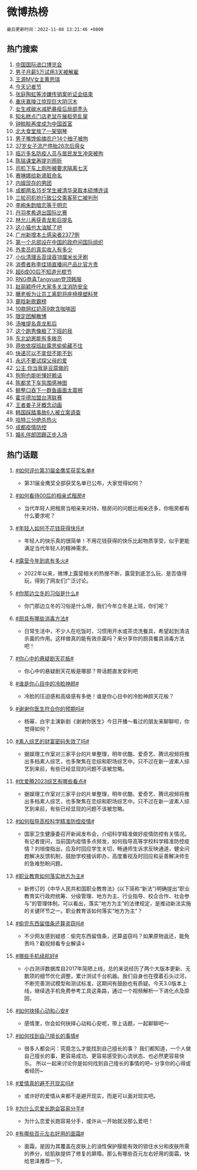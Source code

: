 # 微博热榜

`最后更新时间：2022-11-08 13:21:46 +0800`

## 热门搜索

1. [中国国际进口博览会](https://m.weibo.cn/search?containerid=100103type%3D1%26t%3D10%26q%3D%23%E4%B8%AD%E5%9B%BD%E5%9B%BD%E9%99%85%E8%BF%9B%E5%8F%A3%E5%8D%9A%E8%A7%88%E4%BC%9A%23&stream_entry_id=51&isnewpage=1&extparam=seat%3D1%26c_type%3D51%26filter_type%3Drealtimehot%26pos%3D0%26cate%3D10103%26dgr%3D0%26display_time%3D1667884905%26pre_seqid%3D166788490498202759872&luicode=10000011&lfid=106003type%253D25%2526t%253D3%2526disable_hot%253D1%2526filter_type%253Drealtimehot)
1. [男子月薪5万试用3天被解雇](https://m.weibo.cn/search?containerid=100103type%3D1%26t%3D10%26q%3D%23%E7%94%B7%E5%AD%90%E6%9C%88%E8%96%AA5%E4%B8%87%E8%AF%95%E7%94%A83%E5%A4%A9%E8%A2%AB%E8%A7%A3%E9%9B%87%23&stream_entry_id=31&isnewpage=1&extparam=seat%3D1%26c_type%3D31%26filter_type%3Drealtimehot%26pos%3D0%26band_rank%3D1%26q%3D%2523%25E7%2594%25B7%25E5%25AD%2590%25E6%259C%2588%25E8%2596%25AA5%25E4%25B8%2587%25E8%25AF%2595%25E7%2594%25A83%25E5%25A4%25A9%25E8%25A2%25AB%25E8%25A7%25A3%25E9%259B%2587%2523%26dgr%3D0%26realpos%3D1%26flag%3D2%26cate%3D5001%26lcate%3D5001%26display_time%3D1667884905%26pre_seqid%3D166788490498202759872&luicode=10000011&lfid=106003type%253D25%2526t%253D3%2526disable_hot%253D1%2526filter_type%253Drealtimehot)
1. [王源MV女主黄思瑞](https://m.weibo.cn/search?containerid=100103type%3D1%26t%3D10%26q%3D%23%E7%8E%8B%E6%BA%90MV%E5%A5%B3%E4%B8%BB%E9%BB%84%E6%80%9D%E7%91%9E%23&stream_entry_id=31&isnewpage=1&extparam=seat%3D1%26c_type%3D31%26filter_type%3Drealtimehot%26pos%3D1%26band_rank%3D2%26q%3D%2523%25E7%258E%258B%25E6%25BA%2590MV%25E5%25A5%25B3%25E4%25B8%25BB%25E9%25BB%2584%25E6%2580%259D%25E7%2591%259E%2523%26dgr%3D0%26realpos%3D2%26flag%3D16%26cate%3D5001%26lcate%3D5001%26display_time%3D1667884905%26pre_seqid%3D166788490498202759872&luicode=10000011&lfid=106003type%253D25%2526t%253D3%2526disable_hot%253D1%2526filter_type%253Drealtimehot)
1. [今天记者节](https://m.weibo.cn/search?containerid=100103type%3D1%26t%3D10%26q%3D%23%E4%BB%8A%E5%A4%A9%E8%AE%B0%E8%80%85%E8%8A%82%23&stream_entry_id=31&isnewpage=1&extparam=seat%3D1%26c_type%3D31%26filter_type%3Drealtimehot%26pos%3D2%26band_rank%3D3%26q%3D%2523%25E4%25BB%258A%25E5%25A4%25A9%25E8%25AE%25B0%25E8%2580%2585%25E8%258A%2582%2523%26dgr%3D0%26realpos%3D3%26flag%3D0%26cate%3D5001%26lcate%3D5001%26display_time%3D1667884905%26pre_seqid%3D166788490498202759872&luicode=10000011&lfid=106003type%253D25%2526t%253D3%2526disable_hot%253D1%2526filter_type%253Drealtimehot)
1. [张庭陶虹等涉嫌传销案听证会结束](https://m.weibo.cn/search?containerid=100103type%3D1%26t%3D10%26q%3D%23%E5%BC%A0%E5%BA%AD%E9%99%B6%E8%99%B9%E7%AD%89%E6%B6%89%E5%AB%8C%E4%BC%A0%E9%94%80%E6%A1%88%E5%90%AC%E8%AF%81%E4%BC%9A%E7%BB%93%E6%9D%9F%23&stream_entry_id=31&isnewpage=1&extparam=seat%3D1%26c_type%3D31%26filter_type%3Drealtimehot%26pos%3D3%26band_rank%3D4%26q%3D%2523%25E5%25BC%25A0%25E5%25BA%25AD%25E9%2599%25B6%25E8%2599%25B9%25E7%25AD%2589%25E6%25B6%2589%25E5%25AB%258C%25E4%25BC%25A0%25E9%2594%2580%25E6%25A1%2588%25E5%2590%25AC%25E8%25AF%2581%25E4%25BC%259A%25E7%25BB%2593%25E6%259D%259F%2523%26dgr%3D0%26realpos%3D4%26flag%3D2%26cate%3D5001%26lcate%3D5001%26display_time%3D1667884905%26pre_seqid%3D166788490498202759872&luicode=10000011&lfid=106003type%253D25%2526t%253D3%2526disable_hot%253D1%2526filter_type%253Drealtimehot)
1. [重庆嘉陵江惊现巨大阴沉木](https://m.weibo.cn/search?containerid=100103type%3D1%26t%3D10%26q%3D%23%E9%87%8D%E5%BA%86%E5%98%89%E9%99%B5%E6%B1%9F%E6%83%8A%E7%8E%B0%E5%B7%A8%E5%A4%A7%E9%98%B4%E6%B2%89%E6%9C%A8%23&stream_entry_id=31&isnewpage=1&extparam=seat%3D1%26c_type%3D31%26filter_type%3Drealtimehot%26pos%3D4%26band_rank%3D5%26q%3D%2523%25E9%2587%258D%25E5%25BA%2586%25E5%2598%2589%25E9%2599%25B5%25E6%25B1%259F%25E6%2583%258A%25E7%258E%25B0%25E5%25B7%25A8%25E5%25A4%25A7%25E9%2598%25B4%25E6%25B2%2589%25E6%259C%25A8%2523%26dgr%3D0%26realpos%3D5%26flag%3D1%26cate%3D5001%26lcate%3D5001%26display_time%3D1667884905%26pre_seqid%3D166788490498202759872&luicode=10000011&lfid=106003type%253D25%2526t%253D3%2526disable_hot%253D1%2526filter_type%253Drealtimehot)
1. [女生戒碳水减肥暴瘦后局部秃头](https://m.weibo.cn/search?containerid=100103type%3D1%26t%3D10%26q%3D%23%E5%A5%B3%E7%94%9F%E6%88%92%E7%A2%B3%E6%B0%B4%E5%87%8F%E8%82%A5%E6%9A%B4%E7%98%A6%E5%90%8E%E5%B1%80%E9%83%A8%E7%A7%83%E5%A4%B4%23&stream_entry_id=31&isnewpage=1&extparam=seat%3D1%26c_type%3D31%26filter_type%3Drealtimehot%26pos%3D5%26band_rank%3D6%26q%3D%2523%25E5%25A5%25B3%25E7%2594%259F%25E6%2588%2592%25E7%25A2%25B3%25E6%25B0%25B4%25E5%2587%258F%25E8%2582%25A5%25E6%259A%25B4%25E7%2598%25A6%25E5%2590%258E%25E5%25B1%2580%25E9%2583%25A8%25E7%25A7%2583%25E5%25A4%25B4%2523%26dgr%3D0%26realpos%3D6%26flag%3D1%26cate%3D5001%26lcate%3D5001%26display_time%3D1667884905%26pre_seqid%3D166788490498202759872&luicode=10000011&lfid=106003type%253D25%2526t%253D3%2526disable_hot%253D1%2526filter_type%253Drealtimehot)
1. [知名糕点门店老鼠在展柜旁乱窜](https://m.weibo.cn/search?containerid=100103type%3D1%26t%3D10%26q%3D%23%E7%9F%A5%E5%90%8D%E7%B3%95%E7%82%B9%E9%97%A8%E5%BA%97%E8%80%81%E9%BC%A0%E5%9C%A8%E5%B1%95%E6%9F%9C%E6%97%81%E4%B9%B1%E7%AA%9C%23&stream_entry_id=31&isnewpage=1&extparam=seat%3D1%26c_type%3D31%26filter_type%3Drealtimehot%26pos%3D6%26band_rank%3D7%26q%3D%2523%25E7%259F%25A5%25E5%2590%258D%25E7%25B3%2595%25E7%2582%25B9%25E9%2597%25A8%25E5%25BA%2597%25E8%2580%2581%25E9%25BC%25A0%25E5%259C%25A8%25E5%25B1%2595%25E6%259F%259C%25E6%2597%2581%25E4%25B9%25B1%25E7%25AA%259C%2523%26dgr%3D0%26realpos%3D7%26flag%3D0%26cate%3D5001%26lcate%3D5001%26display_time%3D1667884905%26pre_seqid%3D166788490498202759872&luicode=10000011&lfid=106003type%253D25%2526t%253D3%2526disable_hot%253D1%2526filter_type%253Drealtimehot)
1. [钟睒睒再度成为中国首富](https://m.weibo.cn/search?containerid=100103type%3D1%26t%3D10%26q%3D%23%E9%92%9F%E7%9D%92%E7%9D%92%E5%86%8D%E5%BA%A6%E6%88%90%E4%B8%BA%E4%B8%AD%E5%9B%BD%E9%A6%96%E5%AF%8C%23&stream_entry_id=31&isnewpage=1&extparam=seat%3D1%26c_type%3D31%26filter_type%3Drealtimehot%26pos%3D7%26band_rank%3D8%26q%3D%2523%25E9%2592%259F%25E7%259D%2592%25E7%259D%2592%25E5%2586%258D%25E5%25BA%25A6%25E6%2588%2590%25E4%25B8%25BA%25E4%25B8%25AD%25E5%259B%25BD%25E9%25A6%2596%25E5%25AF%258C%2523%26dgr%3D0%26realpos%3D8%26flag%3D0%26cate%3D5001%26lcate%3D5001%26display_time%3D1667884905%26pre_seqid%3D166788490498202759872&luicode=10000011&lfid=106003type%253D25%2526t%253D3%2526disable_hot%253D1%2526filter_type%253Drealtimehot)
1. [北大食堂放了一架钢琴](https://m.weibo.cn/search?containerid=100103type%3D1%26t%3D10%26q%3D%23%E5%8C%97%E5%A4%A7%E9%A3%9F%E5%A0%82%E6%94%BE%E4%BA%86%E4%B8%80%E6%9E%B6%E9%92%A2%E7%90%B4%23&stream_entry_id=31&isnewpage=1&extparam=seat%3D1%26c_type%3D31%26filter_type%3Drealtimehot%26pos%3D8%26band_rank%3D9%26q%3D%2523%25E5%258C%2597%25E5%25A4%25A7%25E9%25A3%259F%25E5%25A0%2582%25E6%2594%25BE%25E4%25BA%2586%25E4%25B8%2580%25E6%259E%25B6%25E9%2592%25A2%25E7%2590%25B4%2523%26dgr%3D0%26realpos%3D9%26flag%3D0%26cate%3D5001%26lcate%3D5001%26display_time%3D1667884905%26pre_seqid%3D166788490498202759872&luicode=10000011&lfid=106003type%253D25%2526t%253D3%2526disable_hot%253D1%2526filter_type%253Drealtimehot)
1. [男子嘴馋偷摘农户14个柚子被拘](https://m.weibo.cn/search?containerid=100103type%3D1%26t%3D10%26q%3D%23%E7%94%B7%E5%AD%90%E5%98%B4%E9%A6%8B%E5%81%B7%E6%91%98%E5%86%9C%E6%88%B714%E4%B8%AA%E6%9F%9A%E5%AD%90%E8%A2%AB%E6%8B%98%23&stream_entry_id=31&isnewpage=1&extparam=seat%3D1%26c_type%3D31%26filter_type%3Drealtimehot%26pos%3D9%26band_rank%3D10%26q%3D%2523%25E7%2594%25B7%25E5%25AD%2590%25E5%2598%25B4%25E9%25A6%258B%25E5%2581%25B7%25E6%2591%2598%25E5%2586%259C%25E6%2588%25B714%25E4%25B8%25AA%25E6%259F%259A%25E5%25AD%2590%25E8%25A2%25AB%25E6%258B%2598%2523%26dgr%3D0%26realpos%3D10%26flag%3D1%26cate%3D5001%26lcate%3D5001%26display_time%3D1667884905%26pre_seqid%3D166788490498202759872&luicode=10000011&lfid=106003type%253D25%2526t%253D3%2526disable_hot%253D1%2526filter_type%253Drealtimehot)
1. [37岁女子流产停胎26次后得女](https://m.weibo.cn/search?containerid=100103type%3D1%26t%3D10%26q%3D%2337%E5%B2%81%E5%A5%B3%E5%AD%90%E6%B5%81%E4%BA%A7%E5%81%9C%E8%83%8E26%E6%AC%A1%E5%90%8E%E5%BE%97%E5%A5%B3%23&stream_entry_id=31&isnewpage=1&extparam=seat%3D1%26c_type%3D31%26filter_type%3Drealtimehot%26pos%3D10%26band_rank%3D11%26q%3D%252337%25E5%25B2%2581%25E5%25A5%25B3%25E5%25AD%2590%25E6%25B5%2581%25E4%25BA%25A7%25E5%2581%259C%25E8%2583%258E26%25E6%25AC%25A1%25E5%2590%258E%25E5%25BE%2597%25E5%25A5%25B3%2523%26dgr%3D0%26realpos%3D11%26flag%3D2%26cate%3D5001%26lcate%3D5001%26display_time%3D1667884905%26pre_seqid%3D166788490498202759872&luicode=10000011&lfid=106003type%253D25%2526t%253D3%2526disable_hot%253D1%2526filter_type%253Drealtimehot)
1. [临沂多名防疫人员与居民发生冲突被拘](https://m.weibo.cn/search?containerid=100103type%3D1%26t%3D10%26q%3D%23%E4%B8%B4%E6%B2%82%E5%A4%9A%E5%90%8D%E9%98%B2%E7%96%AB%E4%BA%BA%E5%91%98%E4%B8%8E%E5%B1%85%E6%B0%91%E5%8F%91%E7%94%9F%E5%86%B2%E7%AA%81%E8%A2%AB%E6%8B%98%23&stream_entry_id=31&isnewpage=1&extparam=seat%3D1%26c_type%3D31%26filter_type%3Drealtimehot%26pos%3D11%26band_rank%3D12%26q%3D%2523%25E4%25B8%25B4%25E6%25B2%2582%25E5%25A4%259A%25E5%2590%258D%25E9%2598%25B2%25E7%2596%25AB%25E4%25BA%25BA%25E5%2591%2598%25E4%25B8%258E%25E5%25B1%2585%25E6%25B0%2591%25E5%258F%2591%25E7%2594%259F%25E5%2586%25B2%25E7%25AA%2581%25E8%25A2%25AB%25E6%258B%2598%2523%26dgr%3D0%26realpos%3D12%26flag%3D0%26cate%3D5001%26lcate%3D5001%26display_time%3D1667884905%26pre_seqid%3D166788490498202759872&luicode=10000011&lfid=106003type%253D25%2526t%253D3%2526disable_hot%253D1%2526filter_type%253Drealtimehot)
1. [陈铭课堂再提刘雨昕](https://m.weibo.cn/search?containerid=100103type%3D1%26t%3D10%26q%3D%23%E9%99%88%E9%93%AD%E8%AF%BE%E5%A0%82%E5%86%8D%E6%8F%90%E5%88%98%E9%9B%A8%E6%98%95%23&stream_entry_id=31&isnewpage=1&extparam=seat%3D1%26c_type%3D31%26filter_type%3Drealtimehot%26pos%3D12%26band_rank%3D13%26q%3D%2523%25E9%2599%2588%25E9%2593%25AD%25E8%25AF%25BE%25E5%25A0%2582%25E5%2586%258D%25E6%258F%2590%25E5%2588%2598%25E9%259B%25A8%25E6%2598%2595%2523%26dgr%3D0%26realpos%3D13%26flag%3D1%26cate%3D5001%26lcate%3D5001%26display_time%3D1667884905%26pre_seqid%3D166788490498202759872&luicode=10000011&lfid=106003type%253D25%2526t%253D3%2526disable_hot%253D1%2526filter_type%253Drealtimehot)
1. [司机下车上厕所被要求隔离七天](https://m.weibo.cn/search?containerid=100103type%3D1%26t%3D10%26q%3D%23%E5%8F%B8%E6%9C%BA%E4%B8%8B%E8%BD%A6%E4%B8%8A%E5%8E%95%E6%89%80%E8%A2%AB%E8%A6%81%E6%B1%82%E9%9A%94%E7%A6%BB%E4%B8%83%E5%A4%A9%23&stream_entry_id=31&isnewpage=1&extparam=seat%3D1%26c_type%3D31%26filter_type%3Drealtimehot%26pos%3D13%26band_rank%3D14%26q%3D%2523%25E5%258F%25B8%25E6%259C%25BA%25E4%25B8%258B%25E8%25BD%25A6%25E4%25B8%258A%25E5%258E%2595%25E6%2589%2580%25E8%25A2%25AB%25E8%25A6%2581%25E6%25B1%2582%25E9%259A%2594%25E7%25A6%25BB%25E4%25B8%2583%25E5%25A4%25A9%2523%26dgr%3D0%26realpos%3D14%26flag%3D2%26cate%3D5001%26lcate%3D5001%26display_time%3D1667884905%26pre_seqid%3D166788490498202759872&luicode=10000011&lfid=106003type%253D25%2526t%253D3%2526disable_hot%253D1%2526filter_type%253Drealtimehot)
1. [赛琳娜给新肾脏命名](https://m.weibo.cn/search?containerid=100103type%3D1%26t%3D10%26q%3D%23%E8%B5%9B%E7%90%B3%E5%A8%9C%E7%BB%99%E6%96%B0%E8%82%BE%E8%84%8F%E5%91%BD%E5%90%8D%23&stream_entry_id=31&isnewpage=1&extparam=seat%3D1%26c_type%3D31%26filter_type%3Drealtimehot%26pos%3D14%26band_rank%3D15%26q%3D%2523%25E8%25B5%259B%25E7%2590%25B3%25E5%25A8%259C%25E7%25BB%2599%25E6%2596%25B0%25E8%2582%25BE%25E8%2584%258F%25E5%2591%25BD%25E5%2590%258D%2523%26dgr%3D0%26realpos%3D15%26flag%3D2%26cate%3D5001%26lcate%3D5001%26display_time%3D1667884905%26pre_seqid%3D166788490498202759872&luicode=10000011&lfid=106003type%253D25%2526t%253D3%2526disable_hot%253D1%2526filter_type%253Drealtimehot)
1. [内娱现存的男团](https://m.weibo.cn/search?containerid=100103type%3D1%26t%3D10%26q%3D%23%E5%86%85%E5%A8%B1%E7%8E%B0%E5%AD%98%E7%9A%84%E7%94%B7%E5%9B%A2%23&stream_entry_id=31&isnewpage=1&extparam=seat%3D1%26c_type%3D31%26filter_type%3Drealtimehot%26pos%3D15%26band_rank%3D16%26q%3D%2523%25E5%2586%2585%25E5%25A8%25B1%25E7%258E%25B0%25E5%25AD%2598%25E7%259A%2584%25E7%2594%25B7%25E5%259B%25A2%2523%26dgr%3D0%26realpos%3D16%26flag%3D0%26cate%3D5001%26lcate%3D5001%26display_time%3D1667884905%26pre_seqid%3D166788490498202759872&luicode=10000011&lfid=106003type%253D25%2526t%253D3%2526disable_hot%253D1%2526filter_type%253Drealtimehot)
1. [成都两名15岁学生被清华录取本硕博连读](https://m.weibo.cn/search?containerid=100103type%3D1%26t%3D10%26q%3D%23%E6%88%90%E9%83%BD%E4%B8%A4%E5%90%8D15%E5%B2%81%E5%AD%A6%E7%94%9F%E8%A2%AB%E6%B8%85%E5%8D%8E%E5%BD%95%E5%8F%96%E6%9C%AC%E7%A1%95%E5%8D%9A%E8%BF%9E%E8%AF%BB%23&stream_entry_id=31&isnewpage=1&extparam=seat%3D1%26c_type%3D31%26filter_type%3Drealtimehot%26pos%3D16%26band_rank%3D17%26q%3D%2523%25E6%2588%2590%25E9%2583%25BD%25E4%25B8%25A4%25E5%2590%258D15%25E5%25B2%2581%25E5%25AD%25A6%25E7%2594%259F%25E8%25A2%25AB%25E6%25B8%2585%25E5%258D%258E%25E5%25BD%2595%25E5%258F%2596%25E6%259C%25AC%25E7%25A1%2595%25E5%258D%259A%25E8%25BF%259E%25E8%25AF%25BB%2523%26dgr%3D0%26realpos%3D17%26flag%3D0%26cate%3D5001%26lcate%3D5001%26display_time%3D1667884905%26pre_seqid%3D166788490498202759872&luicode=10000011&lfid=106003type%253D25%2526t%253D3%2526disable_hot%253D1%2526filter_type%253Drealtimehot)
1. [三轮司机抢行致公交乘客死亡被判刑](https://m.weibo.cn/search?containerid=100103type%3D1%26t%3D10%26q%3D%23%E4%B8%89%E8%BD%AE%E5%8F%B8%E6%9C%BA%E6%8A%A2%E8%A1%8C%E8%87%B4%E5%85%AC%E4%BA%A4%E4%B9%98%E5%AE%A2%E6%AD%BB%E4%BA%A1%E8%A2%AB%E5%88%A4%E5%88%91%23&stream_entry_id=31&isnewpage=1&extparam=seat%3D1%26c_type%3D31%26filter_type%3Drealtimehot%26pos%3D17%26band_rank%3D18%26q%3D%2523%25E4%25B8%2589%25E8%25BD%25AE%25E5%258F%25B8%25E6%259C%25BA%25E6%258A%25A2%25E8%25A1%258C%25E8%2587%25B4%25E5%2585%25AC%25E4%25BA%25A4%25E4%25B9%2598%25E5%25AE%25A2%25E6%25AD%25BB%25E4%25BA%25A1%25E8%25A2%25AB%25E5%2588%25A4%25E5%2588%2591%2523%26dgr%3D0%26realpos%3D18%26flag%3D1%26cate%3D5001%26lcate%3D5001%26display_time%3D1667884905%26pre_seqid%3D166788490498202759872&luicode=10000011&lfid=106003type%253D25%2526t%253D3%2526disable_hot%253D1%2526filter_type%253Drealtimehot)
1. [李峋朱韵暗恋等于明恋](https://m.weibo.cn/search?containerid=100103type%3D1%26t%3D10%26q%3D%23%E6%9D%8E%E5%B3%8B%E6%9C%B1%E9%9F%B5%E6%9A%97%E6%81%8B%E7%AD%89%E4%BA%8E%E6%98%8E%E6%81%8B%23&stream_entry_id=31&isnewpage=1&extparam=seat%3D1%26c_type%3D31%26filter_type%3Drealtimehot%26pos%3D18%26band_rank%3D19%26q%3D%2523%25E6%259D%258E%25E5%25B3%258B%25E6%259C%25B1%25E9%259F%25B5%25E6%259A%2597%25E6%2581%258B%25E7%25AD%2589%25E4%25BA%258E%25E6%2598%258E%25E6%2581%258B%2523%26dgr%3D0%26realpos%3D19%26flag%3D1%26cate%3D5001%26lcate%3D5001%26display_time%3D1667884905%26pre_seqid%3D166788490498202759872&luicode=10000011&lfid=106003type%253D25%2526t%253D3%2526disable_hot%253D1%2526filter_type%253Drealtimehot)
1. [丹羽孝希退出国际比赛](https://m.weibo.cn/search?containerid=100103type%3D1%26t%3D10%26q%3D%23%E4%B8%B9%E7%BE%BD%E5%AD%9D%E5%B8%8C%E9%80%80%E5%87%BA%E5%9B%BD%E9%99%85%E6%AF%94%E8%B5%9B%23&stream_entry_id=31&isnewpage=1&extparam=seat%3D1%26c_type%3D31%26filter_type%3Drealtimehot%26pos%3D19%26band_rank%3D20%26q%3D%2523%25E4%25B8%25B9%25E7%25BE%25BD%25E5%25AD%259D%25E5%25B8%258C%25E9%2580%2580%25E5%2587%25BA%25E5%259B%25BD%25E9%2599%2585%25E6%25AF%2594%25E8%25B5%259B%2523%26dgr%3D0%26realpos%3D20%26flag%3D1%26cate%3D5001%26lcate%3D5001%26display_time%3D1667884905%26pre_seqid%3D166788490498202759872&luicode=10000011&lfid=106003type%253D25%2526t%253D3%2526disable_hot%253D1%2526filter_type%253Drealtimehot)
1. [林允儿再获青龙影后提名](https://m.weibo.cn/search?containerid=100103type%3D1%26t%3D10%26q%3D%23%E6%9E%97%E5%85%81%E5%84%BF%E5%86%8D%E8%8E%B7%E9%9D%92%E9%BE%99%E5%BD%B1%E5%90%8E%E6%8F%90%E5%90%8D%23&stream_entry_id=31&isnewpage=1&extparam=seat%3D1%26c_type%3D31%26filter_type%3Drealtimehot%26pos%3D20%26band_rank%3D21%26q%3D%2523%25E6%259E%2597%25E5%2585%2581%25E5%2584%25BF%25E5%2586%258D%25E8%258E%25B7%25E9%259D%2592%25E9%25BE%2599%25E5%25BD%25B1%25E5%2590%258E%25E6%258F%2590%25E5%2590%258D%2523%26dgr%3D0%26realpos%3D21%26flag%3D0%26cate%3D5001%26lcate%3D5001%26display_time%3D1667884905%26pre_seqid%3D166788490498202759872&luicode=10000011&lfid=106003type%253D25%2526t%253D3%2526disable_hot%253D1%2526filter_type%253Drealtimehot)
1. [这小猫也太油腻了吧](https://m.weibo.cn/search?containerid=100103type%3D1%26t%3D10%26q%3D%23%E8%BF%99%E5%B0%8F%E7%8C%AB%E4%B9%9F%E5%A4%AA%E6%B2%B9%E8%85%BB%E4%BA%86%E5%90%A7%23&stream_entry_id=31&isnewpage=1&extparam=seat%3D1%26c_type%3D31%26filter_type%3Drealtimehot%26pos%3D21%26band_rank%3D22%26q%3D%2523%25E8%25BF%2599%25E5%25B0%258F%25E7%258C%25AB%25E4%25B9%259F%25E5%25A4%25AA%25E6%25B2%25B9%25E8%2585%25BB%25E4%25BA%2586%25E5%2590%25A7%2523%26dgr%3D0%26realpos%3D22%26flag%3D1%26cate%3D5001%26lcate%3D5001%26display_time%3D1667884905%26pre_seqid%3D166788490498202759872&luicode=10000011&lfid=106003type%253D25%2526t%253D3%2526disable_hot%253D1%2526filter_type%253Drealtimehot)
1. [广州新增本土感染者2377例](https://m.weibo.cn/search?containerid=100103type%3D1%26t%3D10%26q%3D%23%E5%B9%BF%E5%B7%9E%E6%96%B0%E5%A2%9E%E6%9C%AC%E5%9C%9F%E6%84%9F%E6%9F%93%E8%80%852377%E4%BE%8B%23&stream_entry_id=31&isnewpage=1&extparam=seat%3D1%26c_type%3D31%26filter_type%3Drealtimehot%26pos%3D22%26band_rank%3D23%26q%3D%2523%25E5%25B9%25BF%25E5%25B7%259E%25E6%2596%25B0%25E5%25A2%259E%25E6%259C%25AC%25E5%259C%259F%25E6%2584%259F%25E6%259F%2593%25E8%2580%25852377%25E4%25BE%258B%2523%26dgr%3D0%26realpos%3D23%26flag%3D0%26cate%3D5001%26lcate%3D5001%26display_time%3D1667884905%26pre_seqid%3D166788490498202759872&luicode=10000011&lfid=106003type%253D25%2526t%253D3%2526disable_hot%253D1%2526filter_type%253Drealtimehot)
1. [第一个总部设在中国的政府间国际组织](https://m.weibo.cn/search?containerid=100103type%3D1%26t%3D10%26q%3D%23%E7%AC%AC%E4%B8%80%E4%B8%AA%E6%80%BB%E9%83%A8%E8%AE%BE%E5%9C%A8%E4%B8%AD%E5%9B%BD%E7%9A%84%E6%94%BF%E5%BA%9C%E9%97%B4%E5%9B%BD%E9%99%85%E7%BB%84%E7%BB%87%23&stream_entry_id=31&isnewpage=1&extparam=seat%3D1%26c_type%3D31%26filter_type%3Drealtimehot%26pos%3D23%26band_rank%3D24%26q%3D%2523%25E7%25AC%25AC%25E4%25B8%2580%25E4%25B8%25AA%25E6%2580%25BB%25E9%2583%25A8%25E8%25AE%25BE%25E5%259C%25A8%25E4%25B8%25AD%25E5%259B%25BD%25E7%259A%2584%25E6%2594%25BF%25E5%25BA%259C%25E9%2597%25B4%25E5%259B%25BD%25E9%2599%2585%25E7%25BB%2584%25E7%25BB%2587%2523%26dgr%3D0%26realpos%3D24%26flag%3D0%26cate%3D5001%26lcate%3D5001%26display_time%3D1667884905%26pre_seqid%3D166788490498202759872&luicode=10000011&lfid=106003type%253D25%2526t%253D3%2526disable_hot%253D1%2526filter_type%253Drealtimehot)
1. [外卖员的真实收入有多少](https://m.weibo.cn/search?containerid=100103type%3D1%26t%3D10%26q%3D%23%E5%A4%96%E5%8D%96%E5%91%98%E7%9A%84%E7%9C%9F%E5%AE%9E%E6%94%B6%E5%85%A5%E6%9C%89%E5%A4%9A%E5%B0%91%23&stream_entry_id=31&isnewpage=1&extparam=seat%3D1%26c_type%3D31%26filter_type%3Drealtimehot%26pos%3D24%26band_rank%3D25%26q%3D%2523%25E5%25A4%2596%25E5%258D%2596%25E5%2591%2598%25E7%259A%2584%25E7%259C%259F%25E5%25AE%259E%25E6%2594%25B6%25E5%2585%25A5%25E6%259C%2589%25E5%25A4%259A%25E5%25B0%2591%2523%26dgr%3D0%26realpos%3D25%26flag%3D0%26cate%3D5001%26lcate%3D5001%26display_time%3D1667884905%26pre_seqid%3D166788490498202759872&luicode=10000011&lfid=106003type%253D25%2526t%253D3%2526disable_hot%253D1%2526filter_type%253Drealtimehot)
1. [小伙清理舌苔误吞18厘米长牙刷](https://m.weibo.cn/search?containerid=100103type%3D1%26t%3D10%26q%3D%23%E5%B0%8F%E4%BC%99%E6%B8%85%E7%90%86%E8%88%8C%E8%8B%94%E8%AF%AF%E5%90%9E18%E5%8E%98%E7%B1%B3%E9%95%BF%E7%89%99%E5%88%B7%23&stream_entry_id=31&isnewpage=1&extparam=seat%3D1%26c_type%3D31%26filter_type%3Drealtimehot%26pos%3D25%26band_rank%3D26%26q%3D%2523%25E5%25B0%258F%25E4%25BC%2599%25E6%25B8%2585%25E7%2590%2586%25E8%2588%258C%25E8%258B%2594%25E8%25AF%25AF%25E5%2590%259E18%25E5%258E%2598%25E7%25B1%25B3%25E9%2595%25BF%25E7%2589%2599%25E5%2588%25B7%2523%26dgr%3D0%26realpos%3D26%26flag%3D0%26cate%3D5001%26lcate%3D5001%26display_time%3D1667884905%26pre_seqid%3D166788490498202759872&luicode=10000011&lfid=106003type%253D25%2526t%253D3%2526disable_hot%253D1%2526filter_type%253Drealtimehot)
1. [消费者称李佳琦直播间产品比官方贵](https://m.weibo.cn/search?containerid=100103type%3D1%26t%3D10%26q%3D%23%E6%B6%88%E8%B4%B9%E8%80%85%E7%A7%B0%E6%9D%8E%E4%BD%B3%E7%90%A6%E7%9B%B4%E6%92%AD%E9%97%B4%E4%BA%A7%E5%93%81%E6%AF%94%E5%AE%98%E6%96%B9%E8%B4%B5%23&stream_entry_id=31&isnewpage=1&extparam=seat%3D1%26c_type%3D31%26filter_type%3Drealtimehot%26pos%3D26%26band_rank%3D27%26q%3D%2523%25E6%25B6%2588%25E8%25B4%25B9%25E8%2580%2585%25E7%25A7%25B0%25E6%259D%258E%25E4%25BD%25B3%25E7%2590%25A6%25E7%259B%25B4%25E6%2592%25AD%25E9%2597%25B4%25E4%25BA%25A7%25E5%2593%2581%25E6%25AF%2594%25E5%25AE%2598%25E6%2596%25B9%25E8%25B4%25B5%2523%26dgr%3D0%26realpos%3D27%26flag%3D0%26cate%3D5001%26lcate%3D5001%26display_time%3D1667884905%26pre_seqid%3D166788490498202759872&luicode=10000011&lfid=106003type%253D25%2526t%253D3%2526disable_hot%253D1%2526filter_type%253Drealtimehot)
1. [超6成00后不知道光棍节](https://m.weibo.cn/search?containerid=100103type%3D1%26t%3D10%26q%3D%23%E8%B6%856%E6%88%9000%E5%90%8E%E4%B8%8D%E7%9F%A5%E9%81%93%E5%85%89%E6%A3%8D%E8%8A%82%23&stream_entry_id=31&isnewpage=1&extparam=seat%3D1%26c_type%3D31%26filter_type%3Drealtimehot%26pos%3D27%26band_rank%3D28%26q%3D%2523%25E8%25B6%25856%25E6%2588%259000%25E5%2590%258E%25E4%25B8%258D%25E7%259F%25A5%25E9%2581%2593%25E5%2585%2589%25E6%25A3%258D%25E8%258A%2582%2523%26dgr%3D0%26realpos%3D28%26flag%3D1%26cate%3D5001%26lcate%3D5001%26display_time%3D1667884905%26pre_seqid%3D166788490498202759872&luicode=10000011&lfid=106003type%253D25%2526t%253D3%2526disable_hot%253D1%2526filter_type%253Drealtimehot)
1. [RNG恭喜Tangyuan登顶韩服](https://m.weibo.cn/search?containerid=100103type%3D1%26t%3D10%26q%3D%23RNG%E6%81%AD%E5%96%9CTangyuan%E7%99%BB%E9%A1%B6%E9%9F%A9%E6%9C%8D%23&stream_entry_id=31&isnewpage=1&extparam=seat%3D1%26c_type%3D31%26filter_type%3Drealtimehot%26pos%3D28%26band_rank%3D29%26q%3D%2523RNG%25E6%2581%25AD%25E5%2596%259CTangyuan%25E7%2599%25BB%25E9%25A1%25B6%25E9%259F%25A9%25E6%259C%258D%2523%26dgr%3D0%26realpos%3D29%26flag%3D0%26cate%3D5001%26lcate%3D5001%26display_time%3D1667884905%26pre_seqid%3D166788490498202759872&luicode=10000011&lfid=106003type%253D25%2526t%253D3%2526disable_hot%253D1%2526filter_type%253Drealtimehot)
1. [赵丽颖呼吁大家多关注消防安全](https://m.weibo.cn/search?containerid=100103type%3D1%26t%3D10%26q%3D%23%E8%B5%B5%E4%B8%BD%E9%A2%96%E5%91%BC%E5%90%81%E5%A4%A7%E5%AE%B6%E5%A4%9A%E5%85%B3%E6%B3%A8%E6%B6%88%E9%98%B2%E5%AE%89%E5%85%A8%23&stream_entry_id=31&isnewpage=1&extparam=seat%3D1%26c_type%3D31%26filter_type%3Drealtimehot%26pos%3D29%26band_rank%3D30%26q%3D%2523%25E8%25B5%25B5%25E4%25B8%25BD%25E9%25A2%2596%25E5%2591%25BC%25E5%2590%2581%25E5%25A4%25A7%25E5%25AE%25B6%25E5%25A4%259A%25E5%2585%25B3%25E6%25B3%25A8%25E6%25B6%2588%25E9%2598%25B2%25E5%25AE%2589%25E5%2585%25A8%2523%26dgr%3D0%26realpos%3D30%26flag%3D0%26cate%3D5001%26lcate%3D5001%26display_time%3D1667884905%26pre_seqid%3D166788490498202759872&luicode=10000011&lfid=106003type%253D25%2526t%253D3%2526disable_hot%253D1%2526filter_type%253Drealtimehot)
1. [曝老板为让员工离职将座椅换塑料凳](https://m.weibo.cn/search?containerid=100103type%3D1%26t%3D10%26q%3D%23%E6%9B%9D%E8%80%81%E6%9D%BF%E4%B8%BA%E8%AE%A9%E5%91%98%E5%B7%A5%E7%A6%BB%E8%81%8C%E5%B0%86%E5%BA%A7%E6%A4%85%E6%8D%A2%E5%A1%91%E6%96%99%E5%87%B3%23&stream_entry_id=31&isnewpage=1&extparam=seat%3D1%26c_type%3D31%26filter_type%3Drealtimehot%26pos%3D30%26band_rank%3D31%26q%3D%2523%25E6%259B%259D%25E8%2580%2581%25E6%259D%25BF%25E4%25B8%25BA%25E8%25AE%25A9%25E5%2591%2598%25E5%25B7%25A5%25E7%25A6%25BB%25E8%2581%258C%25E5%25B0%2586%25E5%25BA%25A7%25E6%25A4%2585%25E6%258D%25A2%25E5%25A1%2591%25E6%2596%2599%25E5%2587%25B3%2523%26dgr%3D0%26realpos%3D31%26flag%3D0%26cate%3D5001%26lcate%3D5001%26display_time%3D1667884905%26pre_seqid%3D166788490498202759872&luicode=10000011&lfid=106003type%253D25%2526t%253D3%2526disable_hot%253D1%2526filter_type%253Drealtimehot)
1. [鹿晗新歌霸榜](https://m.weibo.cn/search?containerid=100103type%3D1%26t%3D10%26q%3D%23%E9%B9%BF%E6%99%97%E6%96%B0%E6%AD%8C%E9%9C%B8%E6%A6%9C%23&stream_entry_id=31&isnewpage=1&extparam=seat%3D1%26c_type%3D31%26filter_type%3Drealtimehot%26pos%3D31%26band_rank%3D32%26q%3D%2523%25E9%25B9%25BF%25E6%2599%2597%25E6%2596%25B0%25E6%25AD%258C%25E9%259C%25B8%25E6%25A6%259C%2523%26dgr%3D0%26realpos%3D32%26flag%3D1%26cate%3D5001%26lcate%3D5001%26display_time%3D1667884905%26pre_seqid%3D166788490498202759872&luicode=10000011&lfid=106003type%253D25%2526t%253D3%2526disable_hot%253D1%2526filter_type%253Drealtimehot)
1. [10款网红奶茶9款含咖啡因](https://m.weibo.cn/search?containerid=100103type%3D1%26t%3D10%26q%3D%2310%E6%AC%BE%E7%BD%91%E7%BA%A2%E5%A5%B6%E8%8C%B69%E6%AC%BE%E5%90%AB%E5%92%96%E5%95%A1%E5%9B%A0%23&stream_entry_id=31&isnewpage=1&extparam=seat%3D1%26c_type%3D31%26filter_type%3Drealtimehot%26pos%3D32%26band_rank%3D33%26q%3D%252310%25E6%25AC%25BE%25E7%25BD%2591%25E7%25BA%25A2%25E5%25A5%25B6%25E8%258C%25B69%25E6%25AC%25BE%25E5%2590%25AB%25E5%2592%2596%25E5%2595%25A1%25E5%259B%25A0%2523%26dgr%3D0%26realpos%3D33%26flag%3D1%26cate%3D5001%26lcate%3D5001%26display_time%3D1667884905%26pre_seqid%3D166788490498202759872&luicode=10000011&lfid=106003type%253D25%2526t%253D3%2526disable_hot%253D1%2526filter_type%253Drealtimehot)
1. [限定团解散博](https://m.weibo.cn/search?containerid=100103type%3D1%26t%3D10%26q%3D%23%E9%99%90%E5%AE%9A%E5%9B%A2%E8%A7%A3%E6%95%A3%E5%8D%9A%23&stream_entry_id=31&isnewpage=1&extparam=seat%3D1%26c_type%3D31%26filter_type%3Drealtimehot%26pos%3D33%26band_rank%3D34%26q%3D%2523%25E9%2599%2590%25E5%25AE%259A%25E5%259B%25A2%25E8%25A7%25A3%25E6%2595%25A3%25E5%258D%259A%2523%26dgr%3D0%26realpos%3D34%26flag%3D0%26cate%3D5001%26lcate%3D5001%26display_time%3D1667884905%26pre_seqid%3D166788490498202759872&luicode=10000011&lfid=106003type%253D25%2526t%253D3%2526disable_hot%253D1%2526filter_type%253Drealtimehot)
1. [汤唯提名青龙影后](https://m.weibo.cn/search?containerid=100103type%3D1%26t%3D10%26q%3D%23%E6%B1%A4%E5%94%AF%E6%8F%90%E5%90%8D%E9%9D%92%E9%BE%99%E5%BD%B1%E5%90%8E%23&stream_entry_id=31&isnewpage=1&extparam=seat%3D1%26c_type%3D31%26filter_type%3Drealtimehot%26pos%3D34%26band_rank%3D35%26q%3D%2523%25E6%25B1%25A4%25E5%2594%25AF%25E6%258F%2590%25E5%2590%258D%25E9%259D%2592%25E9%25BE%2599%25E5%25BD%25B1%25E5%2590%258E%2523%26dgr%3D0%26realpos%3D35%26flag%3D0%26cate%3D5001%26lcate%3D5001%26display_time%3D1667884905%26pre_seqid%3D166788490498202759872&luicode=10000011&lfid=106003type%253D25%2526t%253D3%2526disable_hot%253D1%2526filter_type%253Drealtimehot)
1. [这个跑秀像极了下班的我](https://m.weibo.cn/search?containerid=100103type%3D1%26t%3D10%26q%3D%23%E8%BF%99%E4%B8%AA%E8%B7%91%E7%A7%80%E5%83%8F%E6%9E%81%E4%BA%86%E4%B8%8B%E7%8F%AD%E7%9A%84%E6%88%91%23&stream_entry_id=31&isnewpage=1&extparam=seat%3D1%26c_type%3D31%26filter_type%3Drealtimehot%26pos%3D35%26band_rank%3D36%26q%3D%2523%25E8%25BF%2599%25E4%25B8%25AA%25E8%25B7%2591%25E7%25A7%2580%25E5%2583%258F%25E6%259E%2581%25E4%25BA%2586%25E4%25B8%258B%25E7%258F%25AD%25E7%259A%2584%25E6%2588%2591%2523%26dgr%3D0%26realpos%3D36%26flag%3D1%26cate%3D5001%26lcate%3D5001%26display_time%3D1667884905%26pre_seqid%3D166788490498202759872&luicode=10000011&lfid=106003type%253D25%2526t%253D3%2526disable_hot%253D1%2526filter_type%253Drealtimehot)
1. [东北幼崽能有多敞亮](https://m.weibo.cn/search?containerid=100103type%3D1%26t%3D10%26q%3D%23%E4%B8%9C%E5%8C%97%E5%B9%BC%E5%B4%BD%E8%83%BD%E6%9C%89%E5%A4%9A%E6%95%9E%E4%BA%AE%23&stream_entry_id=31&isnewpage=1&extparam=seat%3D1%26c_type%3D31%26filter_type%3Drealtimehot%26pos%3D36%26band_rank%3D37%26q%3D%2523%25E4%25B8%259C%25E5%258C%2597%25E5%25B9%25BC%25E5%25B4%25BD%25E8%2583%25BD%25E6%259C%2589%25E5%25A4%259A%25E6%2595%259E%25E4%25BA%25AE%2523%26dgr%3D0%26realpos%3D37%26flag%3D1%26cate%3D5001%26lcate%3D5001%26display_time%3D1667884905%26pre_seqid%3D166788490498202759872&luicode=10000011&lfid=106003type%253D25%2526t%253D3%2526disable_hot%253D1%2526filter_type%253Drealtimehot)
1. [蒋依依探班赵露思偷偷藏不住](https://m.weibo.cn/search?containerid=100103type%3D1%26t%3D10%26q%3D%23%E8%92%8B%E4%BE%9D%E4%BE%9D%E6%8E%A2%E7%8F%AD%E8%B5%B5%E9%9C%B2%E6%80%9D%E5%81%B7%E5%81%B7%E8%97%8F%E4%B8%8D%E4%BD%8F%23&stream_entry_id=31&isnewpage=1&extparam=seat%3D1%26c_type%3D31%26filter_type%3Drealtimehot%26pos%3D37%26band_rank%3D38%26q%3D%2523%25E8%2592%258B%25E4%25BE%259D%25E4%25BE%259D%25E6%258E%25A2%25E7%258F%25AD%25E8%25B5%25B5%25E9%259C%25B2%25E6%2580%259D%25E5%2581%25B7%25E5%2581%25B7%25E8%2597%258F%25E4%25B8%258D%25E4%25BD%258F%2523%26dgr%3D0%26realpos%3D38%26flag%3D0%26cate%3D5001%26lcate%3D5001%26display_time%3D1667884905%26pre_seqid%3D166788490498202759872&luicode=10000011&lfid=106003type%253D25%2526t%253D3%2526disable_hot%253D1%2526filter_type%253Drealtimehot)
1. [快递可以不拿但不能不到](https://m.weibo.cn/search?containerid=100103type%3D1%26t%3D10%26q%3D%23%E5%BF%AB%E9%80%92%E5%8F%AF%E4%BB%A5%E4%B8%8D%E6%8B%BF%E4%BD%86%E4%B8%8D%E8%83%BD%E4%B8%8D%E5%88%B0%23&stream_entry_id=31&isnewpage=1&extparam=seat%3D1%26c_type%3D31%26filter_type%3Drealtimehot%26pos%3D38%26band_rank%3D39%26q%3D%2523%25E5%25BF%25AB%25E9%2580%2592%25E5%258F%25AF%25E4%25BB%25A5%25E4%25B8%258D%25E6%258B%25BF%25E4%25BD%2586%25E4%25B8%258D%25E8%2583%25BD%25E4%25B8%258D%25E5%2588%25B0%2523%26dgr%3D0%26realpos%3D39%26flag%3D1%26cate%3D5001%26lcate%3D5001%26display_time%3D1667884905%26pre_seqid%3D166788490498202759872&luicode=10000011&lfid=106003type%253D25%2526t%253D3%2526disable_hot%253D1%2526filter_type%253Drealtimehot)
1. [永远不要试探父母的爱](https://m.weibo.cn/search?containerid=100103type%3D1%26t%3D10%26q%3D%23%E6%B0%B8%E8%BF%9C%E4%B8%8D%E8%A6%81%E8%AF%95%E6%8E%A2%E7%88%B6%E6%AF%8D%E7%9A%84%E7%88%B1%23&stream_entry_id=31&isnewpage=1&extparam=seat%3D1%26c_type%3D31%26filter_type%3Drealtimehot%26pos%3D39%26band_rank%3D40%26q%3D%2523%25E6%25B0%25B8%25E8%25BF%259C%25E4%25B8%258D%25E8%25A6%2581%25E8%25AF%2595%25E6%258E%25A2%25E7%2588%25B6%25E6%25AF%258D%25E7%259A%2584%25E7%2588%25B1%2523%26dgr%3D0%26realpos%3D40%26flag%3D0%26cate%3D5001%26lcate%3D5001%26display_time%3D1667884905%26pre_seqid%3D166788490498202759872&luicode=10000011&lfid=106003type%253D25%2526t%253D3%2526disable_hot%253D1%2526filter_type%253Drealtimehot)
1. [公主 你当我是豆腐做的](https://m.weibo.cn/search?containerid=100103type%3D1%26t%3D10%26q%3D%E5%85%AC%E4%B8%BB+%E4%BD%A0%E5%BD%93%E6%88%91%E6%98%AF%E8%B1%86%E8%85%90%E5%81%9A%E7%9A%84&stream_entry_id=31&isnewpage=1&extparam=seat%3D1%26c_type%3D31%26filter_type%3Drealtimehot%26pos%3D40%26band_rank%3D41%26q%3D%25E5%2585%25AC%25E4%25B8%25BB%2520%25E4%25BD%25A0%25E5%25BD%2593%25E6%2588%2591%25E6%2598%25AF%25E8%25B1%2586%25E8%2585%2590%25E5%2581%259A%25E7%259A%2584%26dgr%3D0%26realpos%3D41%26flag%3D0%26cate%3D5001%26lcate%3D5001%26display_time%3D1667884905%26pre_seqid%3D166788490498202759872&luicode=10000011&lfid=106003type%253D25%2526t%253D3%2526disable_hot%253D1%2526filter_type%253Drealtimehot)
1. [狗狗也能听懂好赖话](https://m.weibo.cn/search?containerid=100103type%3D1%26t%3D10%26q%3D%23%E7%8B%97%E7%8B%97%E4%B9%9F%E8%83%BD%E5%90%AC%E6%87%82%E5%A5%BD%E8%B5%96%E8%AF%9D%23&stream_entry_id=31&isnewpage=1&extparam=seat%3D1%26c_type%3D31%26filter_type%3Drealtimehot%26pos%3D41%26band_rank%3D42%26q%3D%2523%25E7%258B%2597%25E7%258B%2597%25E4%25B9%259F%25E8%2583%25BD%25E5%2590%25AC%25E6%2587%2582%25E5%25A5%25BD%25E8%25B5%2596%25E8%25AF%259D%2523%26dgr%3D0%26realpos%3D42%26flag%3D1%26cate%3D5001%26lcate%3D5001%26display_time%3D1667884905%26pre_seqid%3D166788490498202759872&luicode=10000011&lfid=106003type%253D25%2526t%253D3%2526disable_hot%253D1%2526filter_type%253Drealtimehot)
1. [陈都灵下车氛围感神图](https://m.weibo.cn/search?containerid=100103type%3D1%26t%3D10%26q%3D%23%E9%99%88%E9%83%BD%E7%81%B5%E4%B8%8B%E8%BD%A6%E6%B0%9B%E5%9B%B4%E6%84%9F%E7%A5%9E%E5%9B%BE%23&stream_entry_id=31&isnewpage=1&extparam=seat%3D1%26c_type%3D31%26filter_type%3Drealtimehot%26pos%3D42%26band_rank%3D43%26q%3D%2523%25E9%2599%2588%25E9%2583%25BD%25E7%2581%25B5%25E4%25B8%258B%25E8%25BD%25A6%25E6%25B0%259B%25E5%259B%25B4%25E6%2584%259F%25E7%25A5%259E%25E5%259B%25BE%2523%26dgr%3D0%26realpos%3D43%26flag%3D0%26cate%3D5001%26lcate%3D5001%26display_time%3D1667884905%26pre_seqid%3D166788490498202759872&luicode=10000011&lfid=106003type%253D25%2526t%253D3%2526disable_hot%253D1%2526filter_type%253Drealtimehot)
1. [鲸整口吞下一群鱼画面太震撼](https://m.weibo.cn/search?containerid=100103type%3D1%26t%3D10%26q%3D%23%E9%B2%B8%E6%95%B4%E5%8F%A3%E5%90%9E%E4%B8%8B%E4%B8%80%E7%BE%A4%E9%B1%BC%E7%94%BB%E9%9D%A2%E5%A4%AA%E9%9C%87%E6%92%BC%23&stream_entry_id=31&isnewpage=1&extparam=seat%3D1%26c_type%3D31%26filter_type%3Drealtimehot%26pos%3D43%26band_rank%3D44%26q%3D%2523%25E9%25B2%25B8%25E6%2595%25B4%25E5%258F%25A3%25E5%2590%259E%25E4%25B8%258B%25E4%25B8%2580%25E7%25BE%25A4%25E9%25B1%25BC%25E7%2594%25BB%25E9%259D%25A2%25E5%25A4%25AA%25E9%259C%2587%25E6%2592%25BC%2523%26dgr%3D0%26realpos%3D44%26flag%3D0%26cate%3D5001%26lcate%3D5001%26display_time%3D1667884905%26pre_seqid%3D166788490498202759872&luicode=10000011&lfid=106003type%253D25%2526t%253D3%2526disable_hot%253D1%2526filter_type%253Drealtimehot)
1. [霍华德加盟台湾联赛](https://m.weibo.cn/search?containerid=100103type%3D1%26t%3D10%26q%3D%23%E9%9C%8D%E5%8D%8E%E5%BE%B7%E5%8A%A0%E7%9B%9F%E5%8F%B0%E6%B9%BE%E8%81%94%E8%B5%9B%23&stream_entry_id=31&isnewpage=1&extparam=seat%3D1%26c_type%3D31%26filter_type%3Drealtimehot%26pos%3D44%26band_rank%3D45%26q%3D%2523%25E9%259C%258D%25E5%258D%258E%25E5%25BE%25B7%25E5%258A%25A0%25E7%259B%259F%25E5%258F%25B0%25E6%25B9%25BE%25E8%2581%2594%25E8%25B5%259B%2523%26dgr%3D0%26realpos%3D45%26flag%3D0%26cate%3D5001%26lcate%3D5001%26display_time%3D1667884905%26pre_seqid%3D166788490498202759872&luicode=10000011&lfid=106003type%253D25%2526t%253D3%2526disable_hot%253D1%2526filter_type%253Drealtimehot)
1. [王者姜子牙概念动画](https://m.weibo.cn/search?containerid=100103type%3D1%26t%3D10%26q%3D%23%E7%8E%8B%E8%80%85%E5%A7%9C%E5%AD%90%E7%89%99%E6%A6%82%E5%BF%B5%E5%8A%A8%E7%94%BB%23&stream_entry_id=31&isnewpage=1&extparam=seat%3D1%26c_type%3D31%26filter_type%3Drealtimehot%26pos%3D45%26band_rank%3D46%26q%3D%2523%25E7%258E%258B%25E8%2580%2585%25E5%25A7%259C%25E5%25AD%2590%25E7%2589%2599%25E6%25A6%2582%25E5%25BF%25B5%25E5%258A%25A8%25E7%2594%25BB%2523%26dgr%3D0%26realpos%3D46%26flag%3D1%26cate%3D5001%26lcate%3D5001%26display_time%3D1667884905%26pre_seqid%3D166788490498202759872&luicode=10000011&lfid=106003type%253D25%2526t%253D3%2526disable_hot%253D1%2526filter_type%253Drealtimehot)
1. [韩国踩踏事故6人被立案调查](https://m.weibo.cn/search?containerid=100103type%3D1%26t%3D10%26q%3D%23%E9%9F%A9%E5%9B%BD%E8%B8%A9%E8%B8%8F%E4%BA%8B%E6%95%856%E4%BA%BA%E8%A2%AB%E7%AB%8B%E6%A1%88%E8%B0%83%E6%9F%A5%23&stream_entry_id=31&isnewpage=1&extparam=seat%3D1%26c_type%3D31%26filter_type%3Drealtimehot%26pos%3D46%26band_rank%3D47%26q%3D%2523%25E9%259F%25A9%25E5%259B%25BD%25E8%25B8%25A9%25E8%25B8%258F%25E4%25BA%258B%25E6%2595%25856%25E4%25BA%25BA%25E8%25A2%25AB%25E7%25AB%258B%25E6%25A1%2588%25E8%25B0%2583%25E6%259F%25A5%2523%26dgr%3D0%26realpos%3D47%26flag%3D0%26cate%3D5001%26lcate%3D5001%26display_time%3D1667884905%26pre_seqid%3D166788490498202759872&luicode=10000011&lfid=106003type%253D25%2526t%253D3%2526disable_hot%253D1%2526filter_type%253Drealtimehot)
1. [哈特三分绝杀热火](https://m.weibo.cn/search?containerid=100103type%3D1%26t%3D10%26q%3D%23%E5%93%88%E7%89%B9%E4%B8%89%E5%88%86%E7%BB%9D%E6%9D%80%E7%83%AD%E7%81%AB%23&stream_entry_id=31&isnewpage=1&extparam=seat%3D1%26c_type%3D31%26filter_type%3Drealtimehot%26pos%3D47%26band_rank%3D48%26q%3D%2523%25E5%2593%2588%25E7%2589%25B9%25E4%25B8%2589%25E5%2588%2586%25E7%25BB%259D%25E6%259D%2580%25E7%2583%25AD%25E7%2581%25AB%2523%26dgr%3D0%26realpos%3D48%26flag%3D1%26cate%3D5001%26lcate%3D5001%26display_time%3D1667884905%26pre_seqid%3D166788490498202759872&luicode=10000011&lfid=106003type%253D25%2526t%253D3%2526disable_hot%253D1%2526filter_type%253Drealtimehot)
1. [成都疫情防控](https://m.weibo.cn/search?containerid=100103type%3D1%26t%3D10%26q%3D%E6%88%90%E9%83%BD%E7%96%AB%E6%83%85%E9%98%B2%E6%8E%A7&stream_entry_id=31&isnewpage=1&extparam=seat%3D1%26c_type%3D31%26filter_type%3Drealtimehot%26pos%3D48%26band_rank%3D49%26q%3D%25E6%2588%2590%25E9%2583%25BD%25E7%2596%25AB%25E6%2583%2585%25E9%2598%25B2%25E6%258E%25A7%26dgr%3D0%26realpos%3D49%26flag%3D0%26cate%3D5001%26lcate%3D5001%26display_time%3D1667884905%26pre_seqid%3D166788490498202759872&luicode=10000011&lfid=106003type%253D25%2526t%253D3%2526disable_hot%253D1%2526filter_type%253Drealtimehot)
1. [婚礼伴郎团踢正步入场](https://m.weibo.cn/search?containerid=100103type%3D1%26t%3D10%26q%3D%23%E5%A9%9A%E7%A4%BC%E4%BC%B4%E9%83%8E%E5%9B%A2%E8%B8%A2%E6%AD%A3%E6%AD%A5%E5%85%A5%E5%9C%BA%23&stream_entry_id=31&isnewpage=1&extparam=seat%3D1%26c_type%3D31%26filter_type%3Drealtimehot%26pos%3D49%26band_rank%3D50%26q%3D%2523%25E5%25A9%259A%25E7%25A4%25BC%25E4%25BC%25B4%25E9%2583%258E%25E5%259B%25A2%25E8%25B8%25A2%25E6%25AD%25A3%25E6%25AD%25A5%25E5%2585%25A5%25E5%259C%25BA%2523%26dgr%3D0%26realpos%3D50%26flag%3D1%26cate%3D5001%26lcate%3D5001%26display_time%3D1667884905%26pre_seqid%3D166788490498202759872&luicode=10000011&lfid=106003type%253D25%2526t%253D3%2526disable_hot%253D1%2526filter_type%253Drealtimehot)

## 热门话题

1. [#如何评价第31届金鹰奖获奖名单#](https://m.weibo.cn/search?containerid=231522type%3D1%26t%3D10%26q%3D%23%E5%A6%82%E4%BD%95%E8%AF%84%E4%BB%B7%E7%AC%AC31%E5%B1%8A%E9%87%91%E9%B9%B0%E5%A5%96%E8%8E%B7%E5%A5%96%E5%90%8D%E5%8D%95%23&stream_entry_id=128&isnewpage=1&extparam=seat%3D1%26dgr%3D0%26unitid%3D1667793028821%26pos%3D1-0-0%26c_type%3D128%26lcate%3D5004%26cate%3D5004%26display_time%3D1667884905%26pre_seqid%3D1667884905989021210252&luicode=10000011&lfid=231648_-_4)
    - 第31届金鹰奖全部获奖名单已公布，大家觉得如何？

1. [#如何看待00后的相亲式租房#](https://m.weibo.cn/search?containerid=231522type%3D1%26t%3D10%26q%3D%23%E5%A6%82%E4%BD%95%E7%9C%8B%E5%BE%8500%E5%90%8E%E7%9A%84%E7%9B%B8%E4%BA%B2%E5%BC%8F%E7%A7%9F%E6%88%BF%23&stream_entry_id=128&isnewpage=1&extparam=seat%3D1%26dgr%3D0%26unitid%3D1667801440461%26pos%3D1-0-1%26c_type%3D128%26lcate%3D5004%26cate%3D5004%26display_time%3D1667884905%26pre_seqid%3D1667884905989021210252&luicode=10000011&lfid=231648_-_4)
    - 当代年轻人把租房当相亲来对待，租房问的问题比相亲还多，你租房都有什么要求呢？

1. [#年轻人如何不花钱获得快乐#](https://m.weibo.cn/search?containerid=231522type%3D1%26t%3D10%26q%3D%23%E5%B9%B4%E8%BD%BB%E4%BA%BA%E5%A6%82%E4%BD%95%E4%B8%8D%E8%8A%B1%E9%92%B1%E8%8E%B7%E5%BE%97%E5%BF%AB%E4%B9%90%23&stream_entry_id=128&isnewpage=1&extparam=seat%3D1%26dgr%3D0%26unitid%3D1667647853156%26pos%3D1-0-2%26c_type%3D128%26lcate%3D5004%26cate%3D5004%26display_time%3D1667884905%26pre_seqid%3D1667884905989021210252&luicode=10000011&lfid=231648_-_4)
    - 年轻人的快乐真的很简单！不用花钱获得的快乐比起物质享受，似乎更能满足当代年轻人的精神需求。

1. [#露营今年到底有多火#](https://m.weibo.cn/search?containerid=231522type%3D1%26t%3D10%26q%3D%23%E9%9C%B2%E8%90%A5%E4%BB%8A%E5%B9%B4%E5%88%B0%E5%BA%95%E6%9C%89%E5%A4%9A%E7%81%AB%23&stream_entry_id=128&isnewpage=1&extparam=seat%3D1%26dgr%3D0%26unitid%3D1667807135634%26pos%3D1-0-3%26c_type%3D128%26lcate%3D5004%26cate%3D5004%26display_time%3D1667884905%26pre_seqid%3D1667884905989021210252&luicode=10000011&lfid=231648_-_4)
    - 2022年以来，微博上露营相关的热搜不断，露营到底怎么玩、是否值得玩，得到了网友们广泛讨论。

1. [#你那边立冬的习俗是什么#](https://m.weibo.cn/search?containerid=231522type%3D1%26t%3D10%26q%3D%23%E4%BD%A0%E9%82%A3%E8%BE%B9%E7%AB%8B%E5%86%AC%E7%9A%84%E4%B9%A0%E4%BF%97%E6%98%AF%E4%BB%80%E4%B9%88%23&stream_entry_id=128&isnewpage=1&extparam=seat%3D1%26dgr%3D0%26unitid%3D1667802935414%26pos%3D1-0-4%26c_type%3D128%26lcate%3D5004%26cate%3D5004%26display_time%3D1667884905%26pre_seqid%3D1667884905989021210252&luicode=10000011&lfid=231648_-_4)
    - 你门那边立冬的习俗是什么呀，我们今年立冬是上班，你们呢？

1. [#厨具有哪些消毒方法#](https://m.weibo.cn/search?containerid=231522type%3D1%26t%3D10%26q%3D%23%E5%8E%A8%E5%85%B7%E6%9C%89%E5%93%AA%E4%BA%9B%E6%B6%88%E6%AF%92%E6%96%B9%E6%B3%95%23&stream_entry_id=128&isnewpage=1&extparam=seat%3D1%26dgr%3D0%26unitid%3D44856%26pos%3D1-0-5%26c_type%3D128%26lcate%3D5004%26cate%3D5004%26display_time%3D1667884905%26pre_seqid%3D1667884905989021210252&luicode=10000011&lfid=231648_-_4)
    - 日常生活中，不少人在吃饭时，习惯用开水或茶烫洗餐具，希望起到清洁杀菌的作用。这样做真的能有效杀菌吗？来分享你的厨具餐具消毒方法吧！

1. [#你心中的悬疑剧天花板#](https://m.weibo.cn/search?containerid=231522type%3D1%26t%3D10%26q%3D%23%E4%BD%A0%E5%BF%83%E4%B8%AD%E7%9A%84%E6%82%AC%E7%96%91%E5%89%A7%E5%A4%A9%E8%8A%B1%E6%9D%BF%23&stream_entry_id=128&isnewpage=1&extparam=seat%3D1%26dgr%3D0%26unitid%3D1667795132394%26pos%3D1-0-6%26c_type%3D128%26lcate%3D5004%26cate%3D5004%26display_time%3D1667884905%26pre_seqid%3D1667884905989021210252&luicode=10000011&lfid=231648_-_4)
    - 你心中的悬疑剧天花板是哪部？带话题直发安利吧

1. [#谁是你心目中的冷脸神颜#](https://m.weibo.cn/search?containerid=231522type%3D1%26t%3D10%26q%3D%23%E8%B0%81%E6%98%AF%E4%BD%A0%E5%BF%83%E7%9B%AE%E4%B8%AD%E7%9A%84%E5%86%B7%E8%84%B8%E7%A5%9E%E9%A2%9C%23&stream_entry_id=128&isnewpage=1&extparam=seat%3D1%26dgr%3D0%26unitid%3D1667646961635%26pos%3D1-0-7%26c_type%3D128%26lcate%3D5004%26cate%3D5004%26display_time%3D1667884905%26pre_seqid%3D1667884905989021210252&luicode=10000011&lfid=231648_-_4)
    - 冷脸的压迫感和高级感有多绝！谁是你心目中的冷脸神颜天花板？

1. [#谢谢你医生符合你的预期吗#](https://m.weibo.cn/search?containerid=231522type%3D1%26t%3D10%26q%3D%23%E8%B0%A2%E8%B0%A2%E4%BD%A0%E5%8C%BB%E7%94%9F%E7%AC%A6%E5%90%88%E4%BD%A0%E7%9A%84%E9%A2%84%E6%9C%9F%E5%90%97%23&stream_entry_id=128&isnewpage=1&extparam=seat%3D1%26dgr%3D0%26unitid%3D1667637057713%26pos%3D1-0-8%26c_type%3D128%26lcate%3D5004%26cate%3D5004%26display_time%3D1667884905%26pre_seqid%3D1667884905989021210252&luicode=10000011&lfid=231648_-_4)
    - 杨幂、白宇主演新剧《谢谢你医生》今日开播～看过的朋友来聊聊呗，你觉得如何？

1. [#素人综艺的财富密码失效了吗#](https://m.weibo.cn/search?containerid=231522type%3D1%26t%3D10%26q%3D%23%E7%B4%A0%E4%BA%BA%E7%BB%BC%E8%89%BA%E7%9A%84%E8%B4%A2%E5%AF%8C%E5%AF%86%E7%A0%81%E5%A4%B1%E6%95%88%E4%BA%86%E5%90%97%23&stream_entry_id=128&isnewpage=1&extparam=seat%3D1%26dgr%3D0%26unitid%3D1667635859384%26pos%3D1-0-9%26c_type%3D128%26lcate%3D5004%26cate%3D5004%26display_time%3D1667884905%26pre_seqid%3D1667884905989021210252&luicode=10000011&lfid=231648_-_4)
    - 据娱理工作室对三家平台的片单整理，明年优酷、爱奇艺、腾讯视频将推出多档素人综艺，也多聚焦在恋综和职场综艺中。只不过在新一波素人综艺到来前，有些已经显现的问题不该被忽略。

1. [#优爱腾2023综艺有哪些看点#](https://m.weibo.cn/search?containerid=231522type%3D1%26t%3D10%26q%3D%23%E4%BC%98%E7%88%B1%E8%85%BE2023%E7%BB%BC%E8%89%BA%E6%9C%89%E5%93%AA%E4%BA%9B%E7%9C%8B%E7%82%B9%23&stream_entry_id=128&isnewpage=1&extparam=seat%3D1%26dgr%3D0%26unitid%3D1667635855344%26pos%3D1-0-10%26c_type%3D128%26lcate%3D5004%26cate%3D5004%26display_time%3D1667884905%26pre_seqid%3D1667884905989021210252&luicode=10000011&lfid=231648_-_4)
    - 据娱理工作室对三家平台的片单整理，明年优酷、爱奇艺、腾讯视频将推出多档素人综艺，也多聚焦在恋综和职场综艺中。只不过在新一波素人综艺到来前，有些已经显现的问题不该被忽略。

1. [#如何指导高校科学精准防控疫情#](https://m.weibo.cn/search?containerid=231522type%3D1%26t%3D10%26q%3D%23%E5%A6%82%E4%BD%95%E6%8C%87%E5%AF%BC%E9%AB%98%E6%A0%A1%E7%A7%91%E5%AD%A6%E7%B2%BE%E5%87%86%E9%98%B2%E6%8E%A7%E7%96%AB%E6%83%85%23&stream_entry_id=128&isnewpage=1&extparam=seat%3D1%26dgr%3D0%26unitid%3D1667656262703%26pos%3D1-0-11%26c_type%3D128%26lcate%3D5004%26cate%3D5004%26display_time%3D1667884905%26pre_seqid%3D1667884905989021210252&luicode=10000011&lfid=231648_-_4)
    - 国家卫生健康委召开新闻发布会，介绍科学精准做好疫情防控有关情况。有记者提问，当前国内疫情多点频发，如何指导高等学校科学精准防控疫情？刘培俊指出，应及时回应学生关切，畅通师生诉求反映通道，健全问题解决反馈机制，鼓励学校接诉即办，高度重视及时回应和妥善解决师生的急难愁盼问题。

1. [#职业教育如何落实地方为主#](https://m.weibo.cn/search?containerid=231522type%3D1%26t%3D10%26q%3D%23%E8%81%8C%E4%B8%9A%E6%95%99%E8%82%B2%E5%A6%82%E4%BD%95%E8%90%BD%E5%AE%9E%E5%9C%B0%E6%96%B9%E4%B8%BA%E4%B8%BB%23&stream_entry_id=128&isnewpage=1&extparam=seat%3D1%26dgr%3D0%26unitid%3D1667799936788%26pos%3D1-0-12%26c_type%3D128%26lcate%3D5004%26cate%3D5004%26display_time%3D1667884905%26pre_seqid%3D1667884905989021210252&luicode=10000011&lfid=231648_-_4)
    - 新修订的《中华人民共和国职业教育法》(以下简称“新法”)明确提出“职业教育实行政府统筹、分级管理、地方为主、行业指导、校企合作、社会参与”的管理体制。可以看出，落实“地方为主”的法律规定，是推动新法实施的关键环节之一。职业教育该如何落实“地方为主”？

1. [#偷完东西留借条还算盗窃吗#](https://m.weibo.cn/search?containerid=231522type%3D1%26t%3D10%26q%3D%23%E5%81%B7%E5%AE%8C%E4%B8%9C%E8%A5%BF%E7%95%99%E5%80%9F%E6%9D%A1%E8%BF%98%E7%AE%97%E7%9B%97%E7%AA%83%E5%90%97%23&stream_entry_id=128&isnewpage=1&extparam=seat%3D1%26dgr%3D0%26unitid%3D1667690444208%26pos%3D1-0-13%26c_type%3D128%26lcate%3D5004%26cate%3D5004%26display_time%3D1667884905%26pre_seqid%3D1667884905989021210252&luicode=10000011&lfid=231648_-_4)
    - 不少网友感到疑惑：偷完东西留借条，还算盗窃吗？如果原物返还，能免责吗？戳视频看专业解读↓

1. [#哪些手机续航好#](https://m.weibo.cn/search?containerid=231522type%3D1%26t%3D10%26q%3D%23%E5%93%AA%E4%BA%9B%E6%89%8B%E6%9C%BA%E7%BB%AD%E8%88%AA%E5%A5%BD%23&stream_entry_id=128&isnewpage=1&extparam=seat%3D1%26dgr%3D0%26unitid%3D1667643955725%26pos%3D1-0-14%26c_type%3D128%26lcate%3D5004%26cate%3D5004%26display_time%3D1667884905%26pre_seqid%3D1667884905989021210252&luicode=10000011&lfid=231648_-_4)
    - 小白测评数据库自2017年简陋上线，总的来说经历了两个大版本更新、无数项的细节优化调整，累计测试千台机器。我们自身也在摸着石头过河，不断完善测试模型和测试标准，这期间有鼓励也有质疑。今天3.0版本上线，继续选手机免费参考工具这条路，通过一个视频解析一下进化点及原因，

1. [#如何抉择心动和心安#](https://m.weibo.cn/search?containerid=231522type%3D1%26t%3D10%26q%3D%23%E5%A6%82%E4%BD%95%E6%8A%89%E6%8B%A9%E5%BF%83%E5%8A%A8%E5%92%8C%E5%BF%83%E5%AE%89%23&stream_entry_id=128&isnewpage=1&extparam=seat%3D1%26dgr%3D0%26unitid%3D1667798446699%26pos%3D1-0-15%26c_type%3D128%26lcate%3D5004%26cate%3D5004%26display_time%3D1667884905%26pre_seqid%3D1667884905989021210252&luicode=10000011&lfid=231648_-_4)
    - 感情里，你会如何抉择心动和心安呢，带上话题，一起聊聊吧～

1. [#如何找到自己擅长的事情#](https://m.weibo.cn/search?containerid=231522type%3D1%26t%3D10%26q%3D%23%E5%A6%82%E4%BD%95%E6%89%BE%E5%88%B0%E8%87%AA%E5%B7%B1%E6%93%85%E9%95%BF%E7%9A%84%E4%BA%8B%E6%83%85%23&stream_entry_id=128&isnewpage=1&extparam=seat%3D1%26dgr%3D0%26unitid%3D1667648756766%26pos%3D1-0-16%26c_type%3D128%26lcate%3D5004%26cate%3D5004%26display_time%3D1667884905%26pre_seqid%3D1667884905989021210252&luicode=10000011&lfid=231648_-_4)
    - 很多人都会问：究竟怎么才能找到自己擅长的事？
我们都知道，一个人做自己擅长的事，更容易成功、更容易感受到心流状态、也必然更容易快乐。
所以一起来讨论你是如何找到自己擅长的事情的吧~
分享你的心得或者经历~

1. [#爱情真的避不开现实吗#](https://m.weibo.cn/search?containerid=231522type%3D1%26t%3D10%26q%3D%23%E7%88%B1%E6%83%85%E7%9C%9F%E7%9A%84%E9%81%BF%E4%B8%8D%E5%BC%80%E7%8E%B0%E5%AE%9E%E5%90%97%23&stream_entry_id=128&isnewpage=1&extparam=seat%3D1%26dgr%3D0%26unitid%3D1667637360947%26pos%3D1-0-17%26c_type%3D128%26lcate%3D5004%26cate%3D5004%26display_time%3D1667884905%26pre_seqid%3D1667884905989021210252&luicode=10000011&lfid=231648_-_4)
    - 或许好的爱情从来都不是避开现实，而是可以面对现实吧。

1. [#为什么恋爱长跑会容易分手#](https://m.weibo.cn/search?containerid=231522type%3D1%26t%3D10%26q%3D%23%E4%B8%BA%E4%BB%80%E4%B9%88%E6%81%8B%E7%88%B1%E9%95%BF%E8%B7%91%E4%BC%9A%E5%AE%B9%E6%98%93%E5%88%86%E6%89%8B%23&stream_entry_id=128&isnewpage=1&extparam=seat%3D1%26dgr%3D0%26unitid%3D1667733043294%26pos%3D1-0-18%26c_type%3D128%26lcate%3D5004%26cate%3D5004%26display_time%3D1667884905%26pre_seqid%3D1667884905989021210252&luicode=10000011&lfid=231648_-_4)
    - 为什么恋爱长跑容易分手，或许从一开始就没那么爱吧！

1. [#有哪些百元左右好用的面霜#](https://m.weibo.cn/search?containerid=231522type%3D1%26t%3D10%26q%3D%23%E6%9C%89%E5%93%AA%E4%BA%9B%E7%99%BE%E5%85%83%E5%B7%A6%E5%8F%B3%E5%A5%BD%E7%94%A8%E7%9A%84%E9%9D%A2%E9%9C%9C%23&stream_entry_id=128&isnewpage=1&extparam=seat%3D1%26dgr%3D0%26unitid%3D1667790640081%26pos%3D1-0-19%26c_type%3D128%26lcate%3D5004%26cate%3D5004%26display_time%3D1667884905%26pre_seqid%3D1667884905989021210252&luicode=10000011&lfid=231648_-_4)
    - 面霜，是因为其覆盖在皮肤上的油性保护膜能有效的锁住水分和皮肤所需的养分，给肌肤提供了修复的屏障。那么有哪些百元左右好用的面霜，快给恩泽推荐一下。

